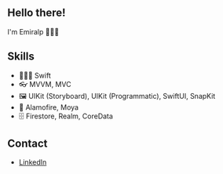 ## Hello there!
I'm Emiralp 🙋🏻‍♂️ 

## Skills
- 👨🏻‍💻 Swift
- 👓 MVVM, MVC
- 🖼️ UIKit (Storyboard), UIKit (Programmatic), SwiftUI, SnapKit
- 🔗 Alamofire, Moya
- 🗄️ Firestore, Realm, CoreData

## Contact
- [LinkedIn](https://www.linkedin.com/in/emiralp-duman/)
